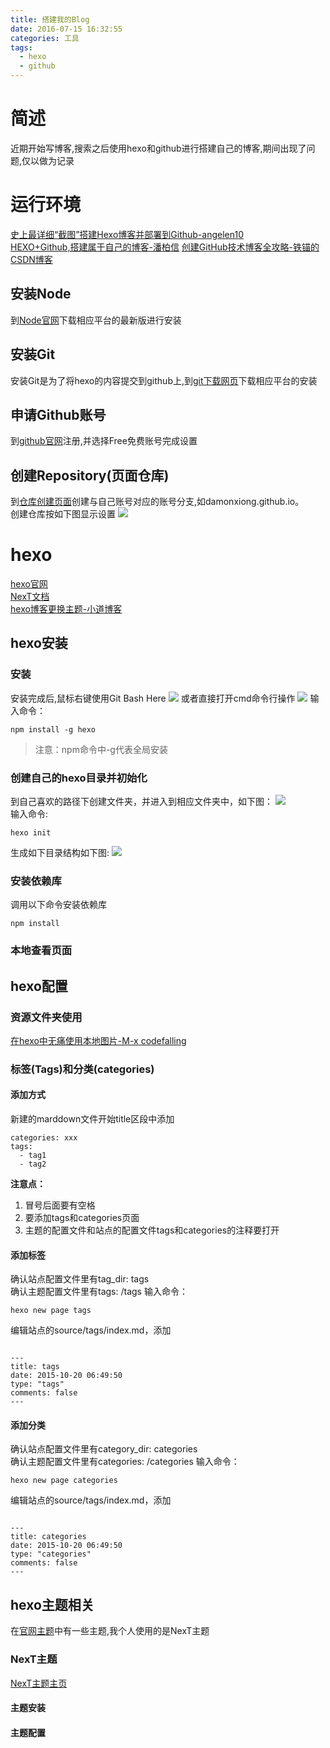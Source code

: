 ```yaml
---
title: 搭建我的Blog
date: 2016-07-15 16:32:55
categories: 工具
tags: 
  - hexo
  - github
---
```


# 简述

近期开始写博客,搜索之后使用hexo和github进行搭建自己的博客,期间出现了问题,仅以做为记录

# 运行环境
[史上最详细“截图”搭建Hexo博客并部署到Github-angelen10](http://jingyan.baidu.com/article/d8072ac47aca0fec95cefd2d.html)  
[HEXO+Github,搭建属于自己的博客-潘柏信](http://www.jianshu.com/p/465830080ea9)
[创建GitHub技术博客全攻略-铁锚的CSDN博客](http://blog.csdn.net/renfufei/article/details/37725057/)
## 安装Node
到[Node官网](https://nodejs.org)下载相应平台的最新版进行安装
## 安装Git
安装Git是为了将hexo的内容提交到github上,到[git下载网页](https://git-scm.com/download)下载相应平台的安装
## 申请Github账号
到[github官网](https://github.com/)注册,并选择Free免费账号完成设置
## 创建Repository(页面仓库)
到[仓库创建页面](https://github.com/new)创建与自己账号对应的账号分支,如damonxiong.github.io。  
创建仓库按如下图显示设置
![](http://img.blog.csdn.net/20140712125914603?watermark/2/text/aHR0cDovL2Jsb2cuY3Nkbi5uZXQvcmVuZnVmZWk=/font/5a6L5L2T/fontsize/400/fill/I0JBQkFCMA==/dissolve/70/gravity/SouthEast)
# hexo
[hexo官网](https://hexo.io/)  
[NexT文档](http://theme-next.iissnan.com/)  
[hexo博客更换主题-小道博客](http://www.tuicool.com/articles/zeIZJzv)

## hexo安装
### 安装
安装完成后,鼠标右键使用Git Bash Here 
![](搭建我的Blog/右键gitbashhere.png) 
或者直接打开cmd命令行操作
![](搭建我的Blog/cmd.png) 
输入命令：
<pre><code>npm install -g hexo</code></pre>  

> 注意：npm命令中-g代表全局安装  

### 创建自己的hexo目录并初始化
到自己喜欢的路径下创建文件夹，并进入到相应文件夹中，如下图：
![](搭建我的Blog/指定文件夹.png)  
输入命令:
<pre><code>hexo init</code></pre>

生成如下目录结构如下图:
![](搭建我的Blog/hexo-init目录.png)

### 安装依赖库
调用以下命令安装依赖库
<pre><code>npm install</code></pre>

### 本地查看页面
## hexo配置
### 资源文件夹使用
[在hexo中无痛使用本地图片-M-x codefalling](http://www.tuicool.com/articles/umEBVfI)

### 标签(Tags)和分类(categories)

#### 添加方式
新建的marddown文件开始title区段中添加
<pre><code>categories: xxx
tags: 
  - tag1
  - tag2
</code></pre>

**注意点：**
1. 冒号后面要有空格
2. 要添加tags和categories页面
3. 主题的配置文件和站点的配置文件tags和categories的注释要打开

#### 添加标签
确认站点配置文件里有tag_dir: tags  
确认主题配置文件里有tags: /tags 
输入命令：
<pre><code>hexo new page tags</code></pre>
编辑站点的source/tags/index.md，添加
<pre><code>
---
title: tags
date: 2015-10-20 06:49:50
type: "tags"
comments: false
---
</code></pre>

#### 添加分类
确认站点配置文件里有category_dir: categories  
确认主题配置文件里有categories: /categories
输入命令：
<pre><code>hexo new page categories</code></pre>
编辑站点的source/tags/index.md，添加
<pre><code>
---
title: categories
date: 2015-10-20 06:49:50
type: "categories"
comments: false
---
</code></pre>

## hexo主题相关
在[官网主题](https://hexo.io/themes/)中有一些主题,我个人使用的是NexT主题
### NexT主题
[NexT主题主页](http://theme-next.iissnan.com/)
#### 主题安装
#### 主题配置